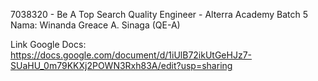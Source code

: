 7038320 - Be A Top Search Quality Engineer - Alterra Academy Batch 5
Nama: Winanda Greace A. Sinaga (QE-A)

Link Google Docs:
https://docs.google.com/document/d/1iUlB72ikUtGeHJz7-SUaHU_0m79KKXj2POWN3Rxh83A/edit?usp=sharing
